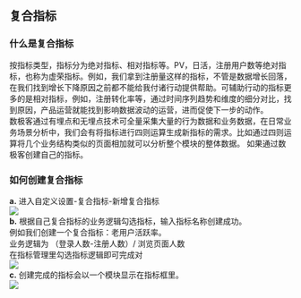 ## 复合指标  
### 什么是复合指标  
按指标类型，指标分为绝对指标、相对指标等。PV，日活，注册用户数等绝对指标，也称为虚荣指标。例如，我们拿到注册量这样的指标，不管是数据增长回落，在我们找到增长下降原因之前都不能给我付诸行动提供帮助。可辅助行动的指标更多的是相对指标，例如，注册转化率等，通过时间序列趋势和维度的细分对比，找到原因，产品运营就能找到影响数据波动的运营，进而促使下一步的动作。  
数极客通过有埋点和无埋点技术可全量采集大量的行为数据和业务数据，在日常业务场景分析中，我们会有将指标进行四则运算生成新指标的需求。比如通过四则运算将几个业务结构类似的页面相加就可以分析整个模块的整体数据。
如果通过数极客创建自己的指标。
### 如何创建复合指标   
**a.** 进入自定义设置-复合指标-新增复合指标  
![](http://www.shujike.com/docsimg/复合指标1.jpg)  
**b.** 根据自己复合指标的业务逻辑勾选指标，输入指标名称创建成功。  
例如我们创建一个复合指标：老用户活跃率。  
业务逻辑为 （登录人数-注册人数）/ 浏览页面人数  
在指标管理里勾选指标逻辑即可完成对  
![](http://www.shujike.com/docsimg/复合指标2.jpg)  
**c.** 创建完成的指标会以一个模块显示在指标框里。  
![](http://www.shujike.com/docsimg/复合指标3.jpg)  
